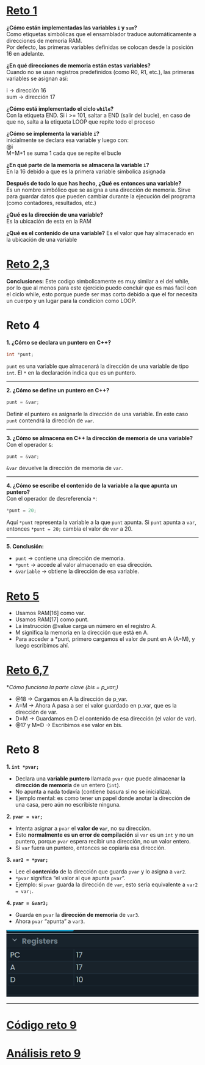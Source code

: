 # [Reto 1](<../Códigos/Reto 1.asm>)  

**¿Cómo están implementadas las variables `i` y `sum`?**  
Como etiquetas simbólicas que el ensamblador traduce automáticamente a direcciones de memoria RAM.  
Por defecto, las primeras variables definidas se colocan desde la posición 16 en adelante.  

**¿En qué direcciones de memoria están estas variables?**  
Cuando no se usan registros predefinidos (como R0, R1, etc.), las primeras variables se asignan así:  

i → dirección 16  
sum → dirección 17  

**¿Cómo está implementado el ciclo `while`?**  
Con la etiqueta END. Si i >= 101, saltar a END (salir del bucle), en caso de que no, salta a la etiqueta LOOP que repite todo el proceso  

**¿Cómo se implementa la variable `i`?**  
inicialmente se declara esa variable y luego con:  
@i  
M=M+1     se suma 1 cada que se repite el bucle  


**¿En qué parte de la memoria se almacena la variable `i`?**  
En la 16 debido a que es la primera variable simbolica asignada  

**Después de todo lo que has hecho, ¿Qué es entonces una variable?**  
Es un nombre simbólico que se asigna a una dirección de memoria. Sirve para guardar datos que pueden cambiar durante la ejecución del programa (como contadores, resultados, etc.)  

**¿Qué es la dirección de una variable?**  
Es la ubicación de esta en la RAM  

**¿Qué es el contenido de una variable?**
Es el valor que hay almacenado en la ubicación de una variable  

# [Reto 2,3](<../Códigos/Reto 2-3.asm>)

**Conclusiones:**
Este codigo simbolicamente es muy similar a el del while, por lo que al menos para este ejercicio puedo concluir que es mas facil con el ciclo while, esto porque puede ser mas corto debido a que el for necesita un cuerpo y un lugar para la condicion como LOOP.  

# Reto 4  

**1. ¿Cómo se declara un puntero en C++?**  
```cpp
int *punt;
```
`punt` es una variable que almacenará la dirección de una variable de tipo `int`. El `*` en la declaración indica que es un puntero.

---

**2. ¿Cómo se define un puntero en C++?**  
```cpp
punt = &var;
```
Definir el puntero es asignarle la dirección de una variable. En este caso `punt` contendrá la dirección de `var`.

---

**3. ¿Cómo se almacena en C++ la dirección de memoria de una variable?**  
Con el operador `&`:
```cpp
punt = &var;
```
`&var` devuelve la dirección de memoria de `var`.

---

**4. ¿Cómo se escribe el contenido de la variable a la que apunta un puntero?**  
Con el operador de desreferencia `*`:
```cpp
*punt = 20;
```
Aquí `*punt` representa la variable a la que `punt` apunta. Si `punt` apunta a `var`, entonces `*punt = 20;` cambia el valor de `var` a 20.

---

**5. Conclusión:**  
- `punt` → contiene una dirección de memoria.  
- `*punt` → accede al valor almacenado en esa dirección.  
- `&variable` → obtiene la dirección de esa variable.  


# [Reto 5](<../Códigos/Reto 5.asm>)  

- Usamos RAM[16] como var.  
- Usamos RAM[17] como punt.  
- La instrucción @value carga un número en el registro A.  
- M significa la memoria en la dirección que está en A.  
- Para acceder a *punt, primero cargamos el valor de punt en A (A=M), y luego escribimos ahí.  

# [Reto 6,7](<../Códigos/Reto 6-7.asm>)

**Cómo funciona la parte clave (bis = *p_var;)**
- @18 → Cargamos en A la dirección de p_var.
- A=M → Ahora A pasa a ser el valor guardado en p_var, que es la dirección de var.
- D=M → Guardamos en D el contenido de esa dirección (el valor de var).
- @17 y M=D → Escribimos ese valor en bis.

# Reto 8  

**1. `int *pvar;`**    
- Declara una **variable puntero** llamada `pvar` que puede almacenar la **dirección de memoria** de un entero (`int`).  
- No apunta a nada todavía (contiene basura si no se inicializa).  
- Ejemplo mental: es como tener un papel donde anotar la dirección de una casa, pero aún no escribiste ninguna.  

**2. `pvar = var;`**  
- Intenta asignar a `pvar` el **valor de `var`**, no su dirección.  
- Esto **normalmente es un error de compilación** si `var` es un `int` y no un puntero, porque `pvar` espera recibir una dirección, no un valor entero.  
- Si `var` fuera un puntero, entonces se copiaría esa dirección.  

**3. `var2 = *pvar;`**   
- Lee el **contenido** de la dirección que guarda `pvar` y lo asigna a `var2`.  
- `*pvar` significa “el valor al que apunta `pvar`”.  
- Ejemplo: si `pvar` guarda la dirección de `var`, esto sería equivalente a `var2 = var;`.  

**4. `pvar = &var3;`**  
- Guarda en `pvar` la **dirección de memoria** de `var3`.  
- Ahora `pvar` “apunta” a `var3`.  

![alt text](<../../Imagenes/Resultado final reto 5-8.png>)

__________________________  


# [Código reto 9](<../Códigos/Reto 9.asm>)
# [Análisis reto 9](<Reto 9_notas.md>)